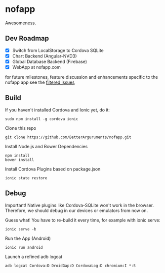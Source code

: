 # nofapp
Awesomeness.

## Dev Roadmap
- [x] Switch from LocalStorage to Cordova SQLite
- [x] Chart Backend (Angular-NVD3)
- [x] Global Database Backend (Firebase)
- [x] WebApp at nofapp.com

for future milestones, feature discussion and enhancements specific to the nofapp app see the [filtered issues](https://github.com/BetterArguruments/nofapp/issues?q=is%3Aopen+is%3Aissue+label%3A%22feature+discussion%22)

## Build
If you haven't installed Cordova and Ionic yet, do it:
```
sudo npm install -g cordova ionic
```
Clone this repo
```
git clone https://github.com/BetterArguruments/nofapp.git
```
Install Node.js and Bower Dependencies
```
npm install
bower install
```
Install Cordova Plugins based on package.json
```
ionic state restore
```

## Debug
Important! Native plugins like Cordova-SQLite won't work in the browser. Therefore, we should debug in our devices or emulators from now on.

Guess what! You have to re-build it every time, for example with ionic serve:
```
ionic serve -b
```
Run the App (Android)
```
ionic run android
```
Launch a refined adb logcat
```
adb logcat Cordova:D DroidGap:D CordovaLog:D chromium:I *:S
```
